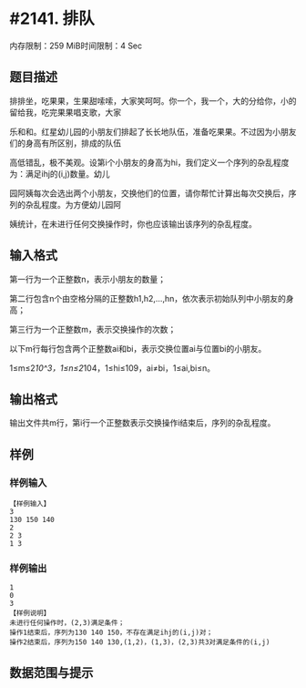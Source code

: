 # #2141. 排队

内存限制：259 MiB时间限制：4 Sec

## 题目描述

排排坐，吃果果，生果甜嗦嗦，大家笑呵呵。你一个，我一个，大的分给你，小的留给我，吃完果果唱支歌，大家

乐和和。红星幼儿园的小朋友们排起了长长地队伍，准备吃果果。不过因为小朋友们的身高有所区别，排成的队伍

高低错乱，极不美观。设第i个小朋友的身高为hi，我们定义一个序列的杂乱程度为：满足ihj的(i,j)数量。幼儿

园阿姨每次会选出两个小朋友，交换他们的位置，请你帮忙计算出每次交换后，序列的杂乱程度。为方便幼儿园阿

姨统计，在未进行任何交换操作时，你也应该输出该序列的杂乱程度。

## 输入格式

第一行为一个正整数n，表示小朋友的数量；

第二行包含n个由空格分隔的正整数h1,h2,&hellip;,hn，依次表示初始队列中小朋友的身高；

第三行为一个正整数m，表示交换操作的次数；

以下m行每行包含两个正整数ai和bi，表示交换位置ai与位置bi的小朋友。

1&le;m&le;2*10^3，1&le;n&le;2*104，1&le;hi&le;109，ai&ne;bi，1&le;ai,bi&le;n。

## 输出格式

输出文件共m行，第i行一个正整数表示交换操作i结束后，序列的杂乱程度。

## 样例

### 样例输入

    
    【样例输入】
    3
    130 150 140
    2
    2 3
    1 3
    
    

### 样例输出

    
    1
    0
    3
    【样例说明】
    未进行任何操作时，(2,3)满足条件；
    操作1结束后，序列为130 140 150，不存在满足ihj的(i,j)对；
    操作2结束后，序列为150 140 130,(1,2)，(1,3)，(2,3)共3对满足条件的(i,j)
    

## 数据范围与提示
